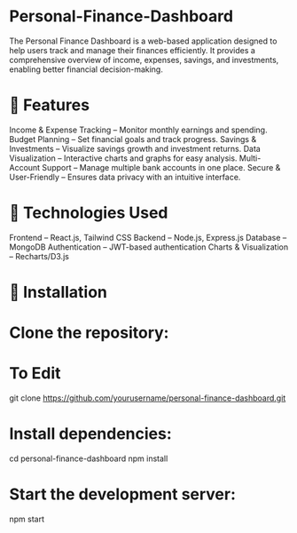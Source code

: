 # Personal-Finance-Dashboard
The Personal Finance Dashboard is a web-based application designed to help users track and manage their finances efficiently. It provides a comprehensive overview of income, expenses, savings, and investments, enabling better financial decision-making.

# 🔹 Features
Income & Expense Tracking – Monitor monthly earnings and spending.
Budget Planning – Set financial goals and track progress.
Savings & Investments – Visualize savings growth and investment returns.
Data Visualization – Interactive charts and graphs for easy analysis.
Multi-Account Support – Manage multiple bank accounts in one place.
Secure & User-Friendly – Ensures data privacy with an intuitive interface.
# 🔹 Technologies Used
Frontend – React.js, Tailwind CSS
Backend – Node.js, Express.js
Database – MongoDB
Authentication – JWT-based authentication
Charts & Visualization – Recharts/D3.js
# 🔹 Installation
# Clone the repository:
# To Edit
git clone https://github.com/yourusername/personal-finance-dashboard.git
# Install dependencies:
cd personal-finance-dashboard
npm install
# Start the development server:
npm start
